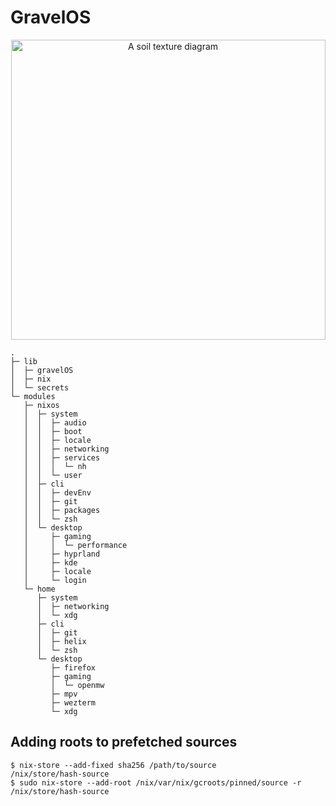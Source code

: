 # GravelOS

<p align="center">
   <img src="https://upload.wikimedia.org/wikipedia/commons/a/ad/SoilTexture_USDA.svg" alt="A soil texture diagram" width="503" height="480"/>
</p>

```
.
├─ lib
│  ├─ gravelOS
│  ├─ nix
│  └─ secrets
└─ modules
   ├─ nixos
   │  ├─ system
   │  │  ├─ audio
   │  │  ├─ boot
   │  │  ├─ locale
   │  │  ├─ networking
   │  │  ├─ services
   │  │  │  └─ nh
   │  │  └─ user
   │  ├─ cli
   │  │  ├─ devEnv
   │  │  ├─ git
   │  │  ├─ packages
   │  │  └─ zsh
   │  └─ desktop
   │     ├─ gaming
   │     │  └─ performance
   │     ├─ hyprland
   │     ├─ kde
   │     ├─ locale
   │     └─ login
   └─ home
      ├─ system
      │  ├─ networking
      │  └─ xdg
      ├─ cli
      │  ├─ git
      │  ├─ helix
      │  └─ zsh
      └─ desktop
         ├─ firefox
         ├─ gaming
         │  └─ openmw
         ├─ mpv
         ├─ wezterm
         └─ xdg
```

## Adding roots to prefetched sources
```
$ nix-store --add-fixed sha256 /path/to/source
/nix/store/hash-source
$ sudo nix-store --add-root /nix/var/nix/gcroots/pinned/source -r /nix/store/hash-source
```
